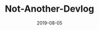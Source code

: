 ---
title: Not-Another-Devlog
date: "2019-08-05"
description: The Gatsby/React/SASS developer's blog that was developed with this site and the Neon Noir Galleries site. 
image: "../../assets/Opitx.png"
tags: gatsby, devlog, blog, react, sass, ssg
---